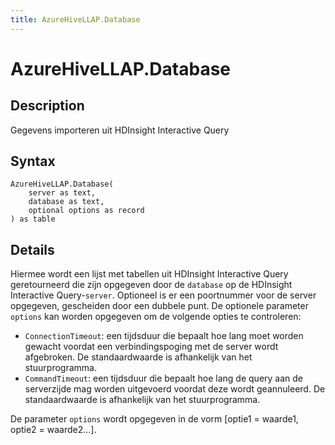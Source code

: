 ```yaml
---
title: AzureHiveLLAP.Database
---
```


# AzureHiveLLAP.Database


## Description

Gegevens importeren uit HDInsight Interactive Query


## Syntax

```powerquery
AzureHiveLLAP.Database(
    server as text,
    database as text,
    optional options as record
) as table
```


## Details

Hiermee wordt een lijst met tabellen uit HDInsight Interactive Query geretourneerd die zijn opgegeven door de <code>database</code> op de HDInsight Interactive Query-<code>server</code>. Optioneel is er een poortnummer voor de server opgegeven, gescheiden door een dubbele punt. De optionele parameter <code>options</code> kan worden opgegeven om de volgende opties te controleren:<ul>        <li><code>ConnectionTimeout</code>: een tijdsduur die bepaalt hoe lang moet worden gewacht voordat een verbindingspoging met de server wordt afgebroken. De standaardwaarde is afhankelijk van het stuurprogramma.</li>        <li><code>CommandTimeout</code>: een tijdsduur die bepaalt hoe lang de query aan de serverzijde mag worden uitgevoerd voordat deze wordt geannuleerd. De standaardwaarde is afhankelijk van het stuurprogramma.</li></ul>De parameter <code>options</code> wordt opgegeven in de vorm [optie1 = waarde1, optie2 = waarde2...].



